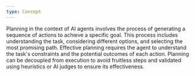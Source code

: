 ```yaml
---
type: Concept
---
```


Planning in the context of AI agents involves the process of generating a sequence of actions to achieve a specific goal. This process includes understanding the task, considering different options, and selecting the most promising path. Effective planning requires the agent to understand the task's constraints and the potential outcomes of each action. Planning can be decoupled from execution to avoid fruitless steps and validated using heuristics or AI judges to ensure its effectiveness.